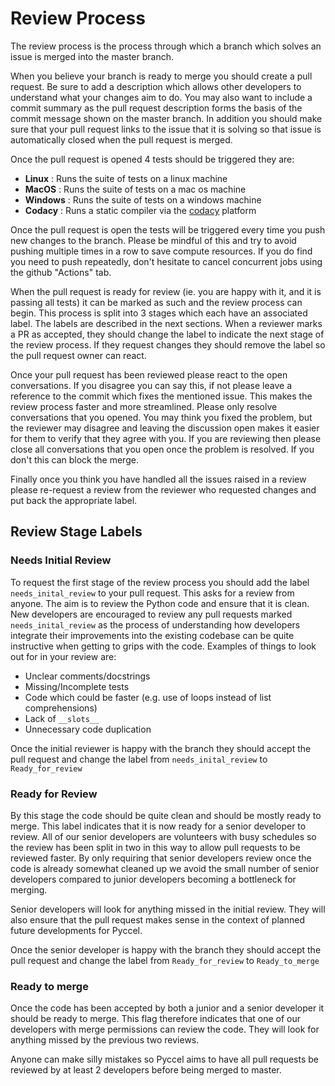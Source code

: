 # Review Process

The review process is the process through which a branch which solves an issue is merged into the master branch.

When you believe your branch is ready to merge you should create a pull request. Be sure to add a description which allows other developers to understand what your changes aim to do. You may also want to include a commit summary as the pull request description forms the basis of the commit message shown on the master branch. In addition you should make sure that your pull request links to the issue that it is solving so that issue is automatically closed when the pull request is merged.

Once the pull request is opened 4 tests should be triggered they are: 

-   **Linux** : Runs the suite of tests on a linux machine
-   **MacOS** : Runs the suite of tests on a mac os machine
-   **Windows** : Runs the suite of tests on a windows machine
-   **Codacy** : Runs a static compiler via the [codacy](https://app.codacy.com/gh/pyccel/pyccel/dashboard) platform

Once the pull request is open the tests will be triggered every time you push new changes to the branch. Please be mindful of this and try to avoid pushing multiple times in a row to save compute resources. If you do find you need to push repeatedly, don't hesitate to cancel concurrent jobs using the github "Actions" tab.

When the pull request is ready for review (ie. you are happy with it, and it is passing all tests) it can be marked as such and the review process can begin. This process is split into 3 stages which each have an associated label. The labels are described in the next sections. When a reviewer marks a PR as accepted, they should change the label to indicate the next stage of the review process. If they request changes they should remove the label so the pull request owner can react.

Once your pull request has been reviewed please react to the open conversations. If you disagree you can say this, if not please leave a reference to the commit which fixes the mentioned issue. This makes the review process faster and more streamlined. Please only resolve conversations that you opened. You may think you fixed the problem, but the reviewer may disagree and leaving the discussion open makes it easier for them to verify that they agree with you. If you are reviewing then please close all conversations that you open once the problem is resolved. If you don't this can block the merge.

Finally once you think you have handled all the issues raised in a review please re-request a review from the reviewer who requested changes and put back the appropriate label.

## Review Stage Labels

### Needs Initial Review

To request the first stage of the review process you should add the label `needs_inital_review` to your pull request. This asks for a review from anyone. The aim is to review the Python code and ensure that it is clean. New developers are encouraged to review any pull requests marked `needs_inital_review` as the process of understanding how developers integrate their improvements into the existing codebase can be quite instructive when getting to grips with the code. Examples of things to look out for in your review are:

-   Unclear comments/docstrings
-   Missing/Incomplete tests
-   Code which could be faster (e.g. use of loops instead of list comprehensions)
-   Lack of `__slots__`
-   Unnecessary code duplication

Once the initial reviewer is happy with the branch they should accept the pull request and change the label from `needs_inital_review` to `Ready_for_review`

### Ready for Review

By this stage the code should be quite clean and should be mostly ready to merge. This label indicates that it is now ready for a senior developer to review. All of our senior developers are volunteers with busy schedules so the review has been split in two in this way to allow pull requests to be reviewed faster. By only requiring that senior developers review once the code is already somewhat cleaned up we avoid the small number of senior developers compared to junior developers becoming a bottleneck for merging.

Senior developers will look for anything missed in the initial review. They will also ensure that the pull request makes sense in the context of planned future developments for Pyccel.

Once the senior developer is happy with the branch they should accept the pull request and change the label from `Ready_for_review` to `Ready_to_merge`

### Ready to merge

Once the code has been accepted by both a junior and a senior developer it should be ready to merge. This flag therefore indicates that one of our developers with merge permissions can review the code. They will look for anything missed by the previous two reviews.

Anyone can make silly mistakes so Pyccel aims to have all pull requests be reviewed by at least 2 developers before being merged to master.

